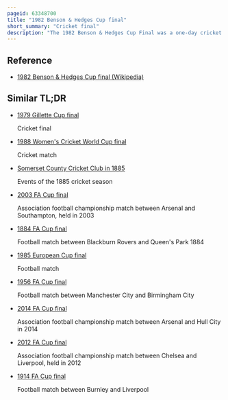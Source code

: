 ```yaml
---
pageid: 63348700
title: "1982 Benson & Hedges Cup final"
short_summary: "Cricket final"
description: "The 1982 Benson & Hedges Cup Final was a one-day cricket match between Nottinghamshire County Cricket Club and Somerset County Cricket Club played on 24 July 1982 at Lord's in London. It was the 11th final of the Benson hedges Cup. Somerset were Holders, after beating Surrey in the previous Year's final, while Nottinghamshire were making their Debut in a one-day final, though they had won the 1981 County Championship."
---
```


## Reference

- [1982 Benson & Hedges Cup final (Wikipedia)](https://en.wikipedia.org/?curid=63348700)

## Similar TL;DR

- [1979 Gillette Cup final](/tldr/en/1979-gillette-cup-final)

  Cricket final

- [1988 Women's Cricket World Cup final](/tldr/en/1988-womens-cricket-world-cup-final)

  Cricket match

- [Somerset County Cricket Club in 1885](/tldr/en/somerset-county-cricket-club-in-1885)

  Events of the 1885 cricket season

- [2003 FA Cup final](/tldr/en/2003-fa-cup-final)

  Association football championship match between Arsenal and Southampton, held in 2003

- [1884 FA Cup final](/tldr/en/1884-fa-cup-final)

  Football match between Blackburn Rovers and Queen's Park 1884

- [1985 European Cup final](/tldr/en/1985-european-cup-final)

  Football match

- [1956 FA Cup final](/tldr/en/1956-fa-cup-final)

  Football match between Manchester City and Birmingham City

- [2014 FA Cup final](/tldr/en/2014-fa-cup-final)

  Association football championship match between Arsenal and Hull City in 2014

- [2012 FA Cup final](/tldr/en/2012-fa-cup-final)

  Association football championship match between Chelsea and Liverpool, held in 2012

- [1914 FA Cup final](/tldr/en/1914-fa-cup-final)

  Football match between Burnley and Liverpool
